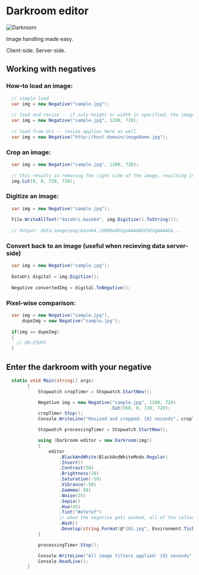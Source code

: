 # Darkroom editor
![Darkroom](https://media.licdn.com/mpr/mpr/jc/AAEAAQAAAAAAAANMAAAAJGIzNzRjYmU4LTFhMzUtNGI2ZS04NjI1LTE0ZDQzY2M2Zjk1MA.jpg)

Image handling made easy.

Client-side. Server-side.

## Working with negatives

### How-to load an image:

```csharp
  // simple load
  var img = new Negative("sample.jpg");
  
  // load and resize -- if only height or width is specified, the image is scaled proportionally
  var img = new Negative("sample.jpg", 1280, 720);
  
  // load from Uri -- resize applies here as well
  var img = new Negative("http://host.domain/imageName.jpg");
```

### Crop an image:

```csharp
  var img = new Negative("sample.jpg", 1280, 720);
  
  // this results in removing the right side of the image, resulting in a square image
  img.Cut(0, 0, 720, 720);
```

### Digitize an image:

```csharp
  var img = new Negative("sample.jpg");
  
  File.WriteAllText("dataUri.base64", img.Digitize().ToString());
  
  // Output: data:image/png;base64,iVBORw0KGgoAAAANSUhEUgAAAAEA...
```

### Convert back to an image (useful when recieving data server-side)

```csharp
  var img = new Negative("sample.jpg");
  
  DataUri digital = img.Digitize();
  
  Negative convertedImg = digital.ToNegative();
```

### Pixel-wise comparison:

```csharp
  var img = new Negative("sample.jpg"),
      dupeImg = new Negative("sample.jpg");
  
  if(img == dupeImg)
  {
    // DO-STUFF
  }
```

## Enter the darkroom with your negative
```csharp
  static void Main(string[] args)
        {
            Stopwatch cropTimer = Stopwatch.StartNew();

            Negative img = new Negative("sample.jpg", 1280, 720)
                                       .Cut(560, 0, 720, 720);
            cropTimer.Stop();
            Console.WriteLine("Resized and cropped: {0} seconds", cropTimer.Elapsed.TotalSeconds);

            Stopwatch processingTimer = Stopwatch.StartNew();

            using (Darkroom editor = new Darkroom(img))
            {
                editor
                    .BlackAndWhite(BlackAndWhiteMode.Regular)
                    .Invert()
                    .Contrast(50)
                    .Brightness(10)
                    .Saturation(-50)
                    .Vibrance(-50)
                    .Gammma(-50)
                    .Noise(25)
                    .Sepia()
                    .Hue(45)
                    .Tint("#efefef")
                    // when the negative gets washed, all of the called filters get applied
                    .Wash()
                    .Develop(string.Format(@"{0}.jpg", Environment.TickCount));
            }

            processingTimer.Stop();

            Console.WriteLine("All image filters applied: {0} seconds", processingTimer.Elapsed.TotalSeconds);
            Console.ReadLine();
        }
```
